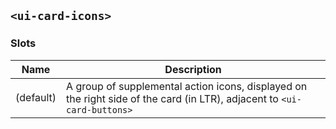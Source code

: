 ## `<ui-card-icons>`

### Slots

| Name      | Description                                                                                                             |
| --------- | ----------------------------------------------------------------------------------------------------------------------- |
| (default) | A group of supplemental action icons, displayed on the right side of the card (in LTR), adjacent to `<ui-card-buttons>` |
